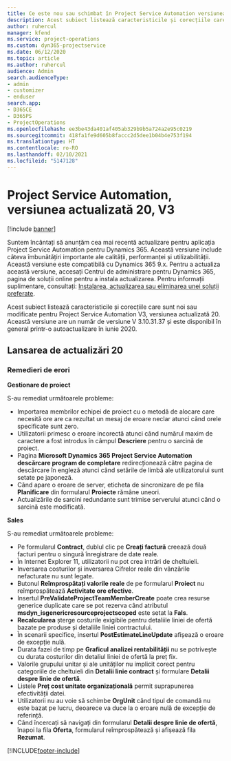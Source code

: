 ```yaml
---
title: Ce este nou sau schimbat în Project Service Automation versiunea actualizată 20, V3
description: Acest subiect listează caracteristicile și corecțiile care sunt disponibile în Project Service Automation V3, versiunea actualizată 20, V3
author: ruhercul
manager: kfend
ms.service: project-operations
ms.custom: dyn365-projectservice
ms.date: 06/12/2020
ms.topic: article
ms.author: ruhercul
audience: Admin
search.audienceType:
- admin
- customizer
- enduser
search.app:
- D365CE
- D365PS
- ProjectOperations
ms.openlocfilehash: ee3be43da401af405ab329b9b5a724a2e95c0219
ms.sourcegitcommit: 418fa1fe9d605b8faccc2d5dee1b04b4e753f194
ms.translationtype: HT
ms.contentlocale: ro-RO
ms.lasthandoff: 02/10/2021
ms.locfileid: "5147128"
---
```

# <a name="project-service-automation-update-release-20-v3"></a>Project Service Automation, versiunea actualizată 20, V3

[!include [banner](../includes/psa-now-project-operations.md)]

Suntem încântați să anunțăm cea mai recentă actualizare pentru aplicația Project Service Automation pentru Dynamics 365. Această versiune include câteva îmbunătățiri importante ale calității, performanței și utilizabilității. Această versiune este compatibilă cu Dynamics 365 9.x. Pentru a actualiza această versiune, accesați Centrul de administrare pentru Dynamics 365, pagina de soluții online pentru a instala actualizarea. Pentru informații suplimentare, consultați: [Instalarea, actualizarea sau eliminarea unei soluții preferate](https://docs.microsoft.com/power-platform/admin/install-remove-preferred-solution).

Acest subiect listează caracteristicile și corecțiile care sunt noi sau modificate pentru Project Service Automation V3, versiunea actualizată 20. Această versiune are un număr de versiune V 3.10.31.37 și este disponibil în general printr-o autoactualizare în iunie 2020.

## <a name="update-release-20"></a>Lansarea de actualizări 20

### <a name="bug-fixes"></a>Remedieri de erori

**Gestionare de proiect**

S-au remediat următoarele probleme:

- Importarea membrilor echipei de proiect cu o metodă de alocare care necesită ore are ca rezultat un mesaj de eroare neclar atunci când orele specificate sunt zero.
- Utilizatorii primesc o eroare incorectă atunci când numărul maxim de caractere a fost introdus în câmpul **Descriere** pentru o sarcină de proiect.
- Pagina **Microsoft Dynamics 365 Project Service Automation descărcare program de completare** redirecționează către pagina de descărcare în engleză atunci când setările de limbă ale utilizatorului sunt setate pe japoneză.
- Când apare o eroare de server, eticheta de sincronizare de pe fila **Planificare** din formularul **Proiecte** rămâne uneori.
- Actualizările de sarcini redundante sunt trimise serverului atunci când o sarcină este modificată.

**Sales**

S-au remediat următoarele probleme:

- Pe formularul **Contract**, dublul clic pe **Creați factură** creează două facturi pentru o singură înregistrare de date reale.
- În Internet Explorer 11, utilizatorii nu pot crea intrări de cheltuieli.
- Inversarea costurilor și inversarea Cifrelor reale din vânzările nefacturate nu sunt legate.
- Butonul **Reîmprospătați valorile reale** de pe formularul **Proiect** nu reîmprospătează **Activitate ore efective**.
- Insertul **PreValidateProjectTeamMemberCreate** poate crea resurse generice duplicate care se pot rezerva când atributul **msdyn_isgenericresourceprojectscoped** este setat la **Fals**.
- **Recalcularea** șterge costurile exigibile pentru detaliile liniei de ofertă bazate pe produse și detaliile liniei contractului.
- În scenarii specifice, insertul **PostEstimateLineUpdate** afișează o eroare de excepție nulă.
- Durata fazei de timp pe **Graficul analizei rentabilității** nu se potrivește cu durata costurilor din detaliul liniei de ofertă la preț fix.
- Valorile grupului unitar și ale unităților nu implicit corect pentru categoriile de cheltuieli din **Detalii linie contract** și formulare **Detalii despre linie de ofertă**.
- Listele **Preț cost unitate organizațională** permit suprapunerea efectivității datei.
- Utilizatorii nu au voie să schimbe **OrgUnit** când tipul de comandă nu este bazat pe lucru, deoarece va duce la o eroare nulă de excepție de referință.
- Când încercați să navigați din formularul **Detalii despre linie de ofertă**, înapoi la fila **Oferta**, formularul reîmprospătează și afișează fila **Rezumat**.


[!INCLUDE[footer-include](../includes/footer-banner.md)]